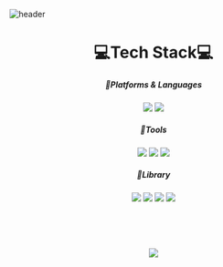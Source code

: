 ![header](https://capsule-render.vercel.app/api?type=Waving&color=gradient&customColorList=0,2,2,5,30&height=200&section=header&text=Node%20Project&fontSize=50)

# <div align="center">💻Tech Stack💻</div>

#####  <div align="center">📌Platforms & Languages</div>
<div align="center" dir="auto">
  <img src="https://img.shields.io/badge/node-339933?style=flat&amp;logo=Node.js&amp;logoColor=white"/>
  <img src="https://img.shields.io/badge/Oracle%20SQL-F80000?style=flat&amp;logo=Oracle&amp;logoColor=white"/>
</div>

#####  <div align="center">📌Tools</div>
<div align="center" dir="auto">
  <img src="https://img.shields.io/badge/Visual%20Studio%20Code-007ACC?style=flat&amp;logo=VisualStudioCode&amp;logoColor=white"/>
  <img src="https://img.shields.io/badge/GitHub-181717?style=flat&amp;logo=GitHub&amp;logoColor=white"/>
  <img src="https://img.shields.io/badge/EditPlus-90E59A?style=flat&amp;logoColor=white"/>
</div>

#####  <div align="center">📌Library</div>
<div align="center" dir="auto">
  <img src="https://img.shields.io/badge/Nodemon-76D04B?style=flat&amp;logo=Nodemon&amp;logoColor=white"/>
  <img src="https://img.shields.io/badge/JSON%20Web%20Tokens-000000?style=flat&amp;logo=JSON%20Web%20Tokens&amp;logoColor=white"/>
  <img src="https://img.shields.io/badge/morgan-F94877?style=flat&amp;logoColor=white"/>
  <img src="https://img.shields.io/badge/bindSqlString-FFE800?style=flat&amp;logoColor=white"/>
</div>

<br/><br/><br/>
<div align="center">
  <img src="https://github-readme-stats.vercel.app/api/top-langs/?username=ji0509&layout=compact">
 </div>
